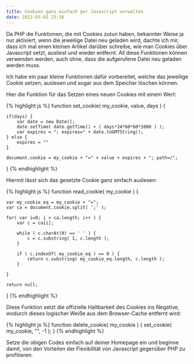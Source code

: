 ```yaml
---
title: Cookies ganz einfach per Javascript verwalten
date: 2013-03-01 23:16
---
```


Da PHP die Funktionen, die mit Cookies zutun haben, bekannter Weise ja nur aktiviert, wenn die jeweilige Datei neu geladen wird, dachte ich mir, dass ich mal einen kleinen Artikel darüber schreibe, wie man Cookies über Javascript setzt, ausliest und wieder entfernt. All diese Funktionen können verwenden werden, auch ohne, dass die aufgerufene Datei neu geladen werden muss.

Ich habe ein paar kleine Funktionen dafür vorbereitet, welche das jeweilige Cookie setzen, auslesen und sogar aus dem Speicher löschen können.

Hier die Funktion für das Setzen eines neuen Cookies mit einem Wert:

{% highlight js %}
function set_cookie( my_cookie, value, days ) {

	if(days) {
		var date = new Date();
		date.setTime( date.getTime() + ( days*24*60*60*1000 ) );
		var expires = "; expires=" + date.toGMTString();
	} else {
		expires = ""
	}

	document.cookie = my_cookie + "=" + value + expires + "; path=/";

}
{% endhighlight %}

Hiermit lässt sich das gesetzte Cookie ganz einfach auslesen:

{% highlight js %}
function read_cookie( my_cookie ) {

	var my_cookie_eq = my_cookie + "=";
	var ca = document.cookie.split( ';' );

	for( var i=0; i < ca.length; i++ ) {
		var c = ca[i];

		while ( c.charAt(0) == ' ' ) {
			c = c.substring( 1, c.length );
		}

		if ( c.indexOf( my_cookie_eq ) == 0 ) {
			return c.substring( my_cookie_eq.length, c.length );
		}

	}

	return null;

}
{% endhighlight %}

Diese Funktion setzt die offizielle Haltbarkeit des Cookies ins Negative, wodurch dieses logischer Weiße aus dem Browser-Cache entfernt wird:

{% highlight js %}
function delete_cookie( my_cookie ) {
	set_cookie( my_cookie, "", -1 );
}
{% endhighlight %}

Setze die obigen Codes einfach auf deiner Homepage ein und beginne damit, von den Vorteilen der Flexibilität von Javascript gegenüber PHP zu profitieren.